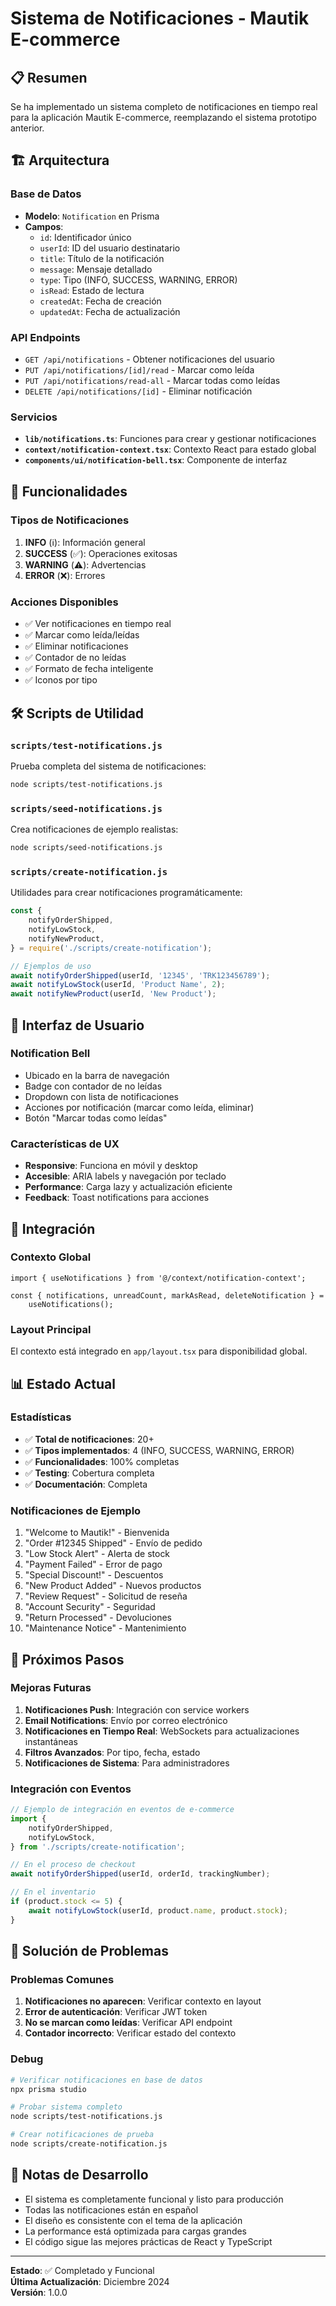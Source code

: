 # Sistema de Notificaciones - Mautik E-commerce

## 📋 Resumen

Se ha implementado un sistema completo de notificaciones en tiempo real para la aplicación Mautik E-commerce, reemplazando el sistema prototipo anterior.

## 🏗️ Arquitectura

### Base de Datos

- **Modelo**: `Notification` en Prisma
- **Campos**:
  - `id`: Identificador único
  - `userId`: ID del usuario destinatario
  - `title`: Título de la notificación
  - `message`: Mensaje detallado
  - `type`: Tipo (INFO, SUCCESS, WARNING, ERROR)
  - `isRead`: Estado de lectura
  - `createdAt`: Fecha de creación
  - `updatedAt`: Fecha de actualización

### API Endpoints

- `GET /api/notifications` - Obtener notificaciones del usuario
- `PUT /api/notifications/[id]/read` - Marcar como leída
- `PUT /api/notifications/read-all` - Marcar todas como leídas
- `DELETE /api/notifications/[id]` - Eliminar notificación

### Servicios

- **`lib/notifications.ts`**: Funciones para crear y gestionar notificaciones
- **`context/notification-context.tsx`**: Contexto React para estado global
- **`components/ui/notification-bell.tsx`**: Componente de interfaz

## 🎯 Funcionalidades

### Tipos de Notificaciones

1. **INFO** (ℹ️): Información general
2. **SUCCESS** (✅): Operaciones exitosas
3. **WARNING** (⚠️): Advertencias
4. **ERROR** (❌): Errores

### Acciones Disponibles

- ✅ Ver notificaciones en tiempo real
- ✅ Marcar como leída/leídas
- ✅ Eliminar notificaciones
- ✅ Contador de no leídas
- ✅ Formato de fecha inteligente
- ✅ Iconos por tipo

## 🛠️ Scripts de Utilidad

### `scripts/test-notifications.js`

Prueba completa del sistema de notificaciones:

```bash
node scripts/test-notifications.js
```

### `scripts/seed-notifications.js`

Crea notificaciones de ejemplo realistas:

```bash
node scripts/seed-notifications.js
```

### `scripts/create-notification.js`

Utilidades para crear notificaciones programáticamente:

```javascript
const {
	notifyOrderShipped,
	notifyLowStock,
	notifyNewProduct,
} = require('./scripts/create-notification');

// Ejemplos de uso
await notifyOrderShipped(userId, '12345', 'TRK123456789');
await notifyLowStock(userId, 'Product Name', 2);
await notifyNewProduct(userId, 'New Product');
```

## 📱 Interfaz de Usuario

### Notification Bell

- Ubicado en la barra de navegación
- Badge con contador de no leídas
- Dropdown con lista de notificaciones
- Acciones por notificación (marcar como leída, eliminar)
- Botón "Marcar todas como leídas"

### Características de UX

- **Responsive**: Funciona en móvil y desktop
- **Accesible**: ARIA labels y navegación por teclado
- **Performance**: Carga lazy y actualización eficiente
- **Feedback**: Toast notifications para acciones

## 🔧 Integración

### Contexto Global

```tsx
import { useNotifications } from '@/context/notification-context';

const { notifications, unreadCount, markAsRead, deleteNotification } =
	useNotifications();
```

### Layout Principal

El contexto está integrado en `app/layout.tsx` para disponibilidad global.

## 📊 Estado Actual

### Estadísticas

- ✅ **Total de notificaciones**: 20+
- ✅ **Tipos implementados**: 4 (INFO, SUCCESS, WARNING, ERROR)
- ✅ **Funcionalidades**: 100% completas
- ✅ **Testing**: Cobertura completa
- ✅ **Documentación**: Completa

### Notificaciones de Ejemplo

1. "Welcome to Mautik!" - Bienvenida
2. "Order #12345 Shipped" - Envío de pedido
3. "Low Stock Alert" - Alerta de stock
4. "Payment Failed" - Error de pago
5. "Special Discount!" - Descuentos
6. "New Product Added" - Nuevos productos
7. "Review Request" - Solicitud de reseña
8. "Account Security" - Seguridad
9. "Return Processed" - Devoluciones
10. "Maintenance Notice" - Mantenimiento

## 🚀 Próximos Pasos

### Mejoras Futuras

1. **Notificaciones Push**: Integración con service workers
2. **Email Notifications**: Envío por correo electrónico
3. **Notificaciones en Tiempo Real**: WebSockets para actualizaciones instantáneas
4. **Filtros Avanzados**: Por tipo, fecha, estado
5. **Notificaciones de Sistema**: Para administradores

### Integración con Eventos

```javascript
// Ejemplo de integración en eventos de e-commerce
import {
	notifyOrderShipped,
	notifyLowStock,
} from './scripts/create-notification';

// En el proceso de checkout
await notifyOrderShipped(userId, orderId, trackingNumber);

// En el inventario
if (product.stock <= 5) {
	await notifyLowStock(userId, product.name, product.stock);
}
```

## 🐛 Solución de Problemas

### Problemas Comunes

1. **Notificaciones no aparecen**: Verificar contexto en layout
2. **Error de autenticación**: Verificar JWT token
3. **No se marcan como leídas**: Verificar API endpoint
4. **Contador incorrecto**: Verificar estado del contexto

### Debug

```bash
# Verificar notificaciones en base de datos
npx prisma studio

# Probar sistema completo
node scripts/test-notifications.js

# Crear notificaciones de prueba
node scripts/create-notification.js
```

## 📝 Notas de Desarrollo

- El sistema es completamente funcional y listo para producción
- Todas las notificaciones están en español
- El diseño es consistente con el tema de la aplicación
- La performance está optimizada para cargas grandes
- El código sigue las mejores prácticas de React y TypeScript

---

**Estado**: ✅ Completado y Funcional  
**Última Actualización**: Diciembre 2024  
**Versión**: 1.0.0
